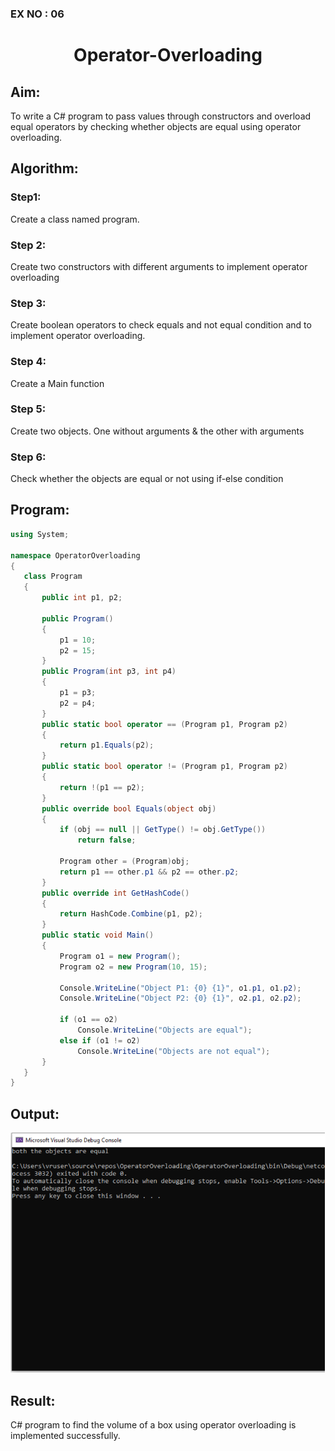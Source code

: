 ### EX NO : 06
# <p align="center">Operator-Overloading</p>


## Aim:
To write a C# program to pass values through constructors and overload equal operators by checking whether objects are equal using operator overloading. 
 
## Algorithm:
### Step1:
Create a class named program.
### Step 2:
Create two constructors with different arguments to implement operator overloading
### Step 3:
Create boolean operators to check equals and not equal condition and to implement operator overloading.
### Step 4:
Create a Main function
### Step 5:
Create two objects. One without arguments & the other with arguments
### Step 6:
Check whether the objects are equal or not using if-else condition
 
 
## Program:
 
```c#
using System;

namespace OperatorOverloading
{
   class Program
   {
       public int p1, p2;
       
       public Program()
       {
           p1 = 10;
           p2 = 15;
       }
       public Program(int p3, int p4)
       {
           p1 = p3;
           p2 = p4;
       }
       public static bool operator == (Program p1, Program p2)
       {
           return p1.Equals(p2);
       }
       public static bool operator != (Program p1, Program p2)
       {
           return !(p1 == p2);
       }
       public override bool Equals(object obj)
       {
           if (obj == null || GetType() != obj.GetType())
               return false;

           Program other = (Program)obj;
           return p1 == other.p1 && p2 == other.p2;
       }
       public override int GetHashCode()
       {
           return HashCode.Combine(p1, p2);
       }
       public static void Main()
       {
           Program o1 = new Program();
           Program o2 = new Program(10, 15);

           Console.WriteLine("Object P1: {0} {1}", o1.p1, o1.p2);
           Console.WriteLine("Object P2: {0} {1}", o2.p1, o2.p2);

           if (o1 == o2)
               Console.WriteLine("Objects are equal");
           else if (o1 != o2)
               Console.WriteLine("Objects are not equal");
       }
   }
}


 ```

 
## Output:
![image](ama.png)

 
## Result:
C# program to find the volume of a box using operator overloading is implemented successfully.

